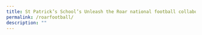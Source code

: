 ```yaml
---
title: St Patrick’s School’s Unleash the Roar national football collaboration
permalink: /roarfootball/
description: ""
---
```

